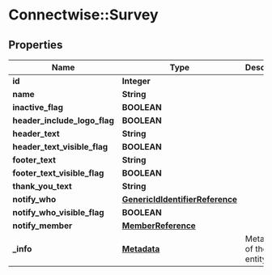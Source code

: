 # Connectwise::Survey

## Properties
Name | Type | Description | Notes
------------ | ------------- | ------------- | -------------
**id** | **Integer** |  | [optional] 
**name** | **String** |  | 
**inactive_flag** | **BOOLEAN** |  | [optional] 
**header_include_logo_flag** | **BOOLEAN** |  | [optional] 
**header_text** | **String** |  | [optional] 
**header_text_visible_flag** | **BOOLEAN** |  | [optional] 
**footer_text** | **String** |  | [optional] 
**footer_text_visible_flag** | **BOOLEAN** |  | [optional] 
**thank_you_text** | **String** |  | [optional] 
**notify_who** | [**GenericIdIdentifierReference**](GenericIdIdentifierReference.md) |  | [optional] 
**notify_who_visible_flag** | **BOOLEAN** |  | [optional] 
**notify_member** | [**MemberReference**](MemberReference.md) |  | [optional] 
**_info** | [**Metadata**](Metadata.md) | Metadata of the entity | [optional] 


